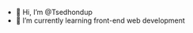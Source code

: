- 👋 Hi, I’m @Tsedhondup
- 🌱 I’m currently learning front-end web development

<!---
Tsedhondup/Tsedhondup is a ✨ special ✨ repository because its `README.md` (this file) appears on your GitHub profile.
You can click the Preview link to take a look at your changes.
--->

